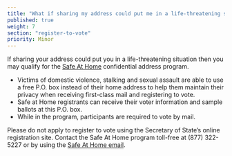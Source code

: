 ```yaml
---
title: "What if sharing my address could put me in a life-threatening situation?"
published: true
weight: 7
section: "register-to-vote"
priority: Minor
---
```


If sharing your address could put you in a life-threatening situation then you may qualify for the [Safe At Home](http://www.sos.ca.gov/registries/safe-home/) confidential address program.  
- Victims of domestic violence, stalking and sexual assault are able to use a free P.O. box instead of their home address to help them maintain their privacy when receiving first-class mail and registering to vote.  
- Safe at Home registrants can receive their voter information and sample ballots at this P.O. box.  
- While in the program, participants are required to vote by mail.   

Please do not apply to register to vote using the Secretary of State’s online registration site. Contact the Safe At Home program toll-free at (877) 322-5227 or by using the [Safe At Home email](http://www.sos.ca.gov/registries/safe-home/contact/email-safe-home/).
